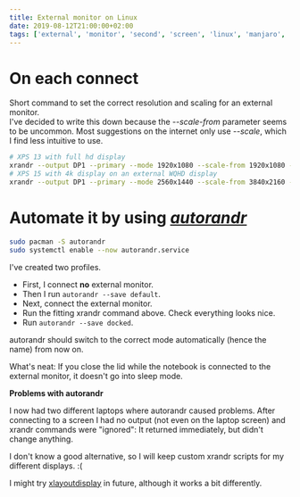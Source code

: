 ```yaml
---
title: External monitor on Linux
date: 2019-08-12T21:00:00+02:00
tags: ['external', 'monitor', 'second', 'screen', 'linux', 'manjaro', 'xrandr']
---
```


# On each connect

Short command to set the correct resolution and scaling for an external monitor.  
I've decided to write this down because the *--scale-from* parameter seems to be uncommon. Most suggestions on the internet only use *--scale*, which I find less intuitive to use.

```bash
# XPS 13 with full hd display
xrandr --output DP1 --primary --mode 1920x1080 --scale-from 1920x1080 --same-as eDP1
# XPS 15 with 4k display on an external WQHD display
xrandr --output DP1 --primary --mode 2560x1440 --scale-from 3840x2160 --same-as eDP1
```

# Automate it by using [*autorandr*](https://github.com/wertarbyte/autorandr)

```bash
sudo pacman -S autorandr
sudo systemctl enable --now autorandr.service
```

I've created two profiles.
- First, I connect **no** external monitor.
- Then I run `autorandr --save default`.
- Next, connect the external monitor.
- Run the fitting xrandr command above. Check everything looks nice.
- Run `autorandr --save docked`.

autorandr should switch to the correct mode automatically (hence the name) from now on.

What's neat: If you close the lid while the notebook is connected to the external monitor, it doesn't go into sleep mode.

**Problems with autorandr**

I now had two different laptops where autorandr caused problems.
After connecting to a screen I had no output (not even on the laptop screen)
and xrandr commands were "ignored": It returned immediately, but didn't change anything.

I don't know a good alternative, so I will keep custom xrandr scripts for my different displays. :(

I might try [xlayoutdisplay](https://github.com/alex-courtis/xlayoutdisplay)
in future, although it works a bit differently.
